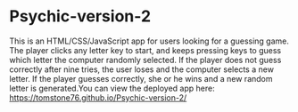# Psychic-version-2
This is an HTML/CSS/JavaScript app for users looking for a guessing game. The player clicks any letter key to start, and keeps pressing keys to guess which letter the computer randomly selected. If the player does not guess correctly after nine tries, the user loses and the computer selects a new letter. If the player guesses correctly, she or he wins and a new random letter is generated.You can view the deployed app here: https://tomstone76.github.io/Psychic-version-2/
